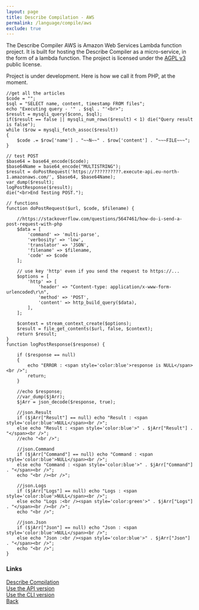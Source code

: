 ```yaml
---
layout: page
title: Describe Compilation - AWS
permalink: /language/compile/aws
exclude: true
---
```

The Describe Compiler AWS is Amazon Web Services Lambda function project. It is built for hosting the Describe Compiler as a micro-service, in the form of a lambda function. The project is licensed under the [AGPL v3](https://www.gnu.org/licenses/agpl-3.0) public license.

Project is under development. Here is how we call it from PHP, at the moment.

```
//get all the articles
$code = "";
$sql = "SELECT name, content, timestamp FROM files";
echo "Executing query - '" . $sql . "'<br>";
$result = mysqli_query($conn, $sql);
if($result == false || mysqli_num_rows($result) < 1) die("Query result is false");
while ($row = mysqli_fetch_assoc($result))
{
	$code .= $row['name'] . "~~N~~" . $row['content'] . "~~~FILE~~~";
}

// test POST
$base64 = base64_encode($code);
$base64Name = base64_encode("MULTISTRING");
$result = doPostRequest('https://??????????.execute-api.eu-north-1.amazonaws.com/', $base64, $base64Name);
var_dump($result);
logPostResponse($result);
die("<br>End Testing POST.");

// functions
function doPostRequest($url, $code, $filename) {

	//https://stackoverflow.com/questions/5647461/how-do-i-send-a-post-request-with-php
	$data = [
		'command' => 'multi-parse', 
		'verbosity' => 'low',
		'translator' => 'JSON',
		'filename' => $filename,
		'code' => $code
	];

	// use key 'http' even if you send the request to https://...
	$options = [
		'http' => [
			'header' => "Content-type: application/x-www-form-urlencoded\r\n",
			'method' => 'POST',
			'content' => http_build_query($data),
		],
	];

	$context = stream_context_create($options);
	$result = file_get_contents($url, false, $context);
	return $result;
}
function logPostResponse($response) {

	if ($response == null) 
	{
		echo "ERROR : <span style='color:blue'>response is NULL</span><br />";
		return;
	}

	//echo $response;
	//var_dump($jArr);
	$jArr = json_decode($response, true);

	//json.Result
	if ($jArr["Result"] == null) echo "Result : <span style='color:blue'>NULL</span><br />";
	else echo "Result : <span style='color:blue'>" . $jArr["Result"] . "</span><br />";
	//echo "<br />";

	//json.Command
	if ($jArr["Command"] == null) echo "Command : <span style='color:blue'>NULL</span><br />";
	else echo "Command : <span style='color:blue'>" . $jArr["Command"] . "</span><br />";
	echo "<br /><br />";

	//json.Logs
	if ($jArr["Logs"] == null) echo "Logs : <span style='color:blue'>NULL</span><br />";
	else echo "Logs :<br /><span style='color:green'>" . $jArr["Logs"] . "</span><br /><br />";
	echo "<br />";
	
	//json.Json
	if ($jArr["Json"] == null) echo "Json : <span style='color:blue'>NULL</span><br />";
	else echo "Json :<br /><span style='color:blue'>" . $jArr["Json"] . "</span><br />";
	echo "<br />";
}
```

### Links
[Describe Compilation](/language/compile)<br> 
[Use the API version](/language/compile/api)<br>
[Use the CLI version](/language/compile/cli)<br>
[Back](/language/)